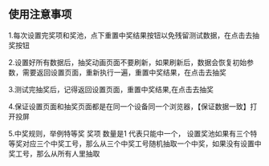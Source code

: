 ## 使用注意事项
<p>1.每次设置完奖项和奖池，点下<span>重置中奖结果按钮</span>以免残留测试数据，在点击<span>去抽奖按钮</span></p>
<p>2.设置好所有数据后，抽奖动画页面不要刷新，如果刷新后，数据会恢复初始参数，需要返回设置页面，重新执行一遍，重置中奖结果，在点击去抽奖</p>
<p>3.测试完抽奖后，记得返回设置页面，重置中奖结果,在点击去抽奖</p>
<p>4.保证设置页面和抽奖页面都是在同一个设备同一个浏览器，【保证数据一致】打开投屏</p>
<p>5.中奖规则，举例特等奖 奖项 数量是1 代表只能中一个， 设置奖池如果有三个特等奖对应三个中奖工号，那么从三个中奖工号随机抽取一个中奖，如果没有设置中奖工号，那么从所有人里抽取</p>